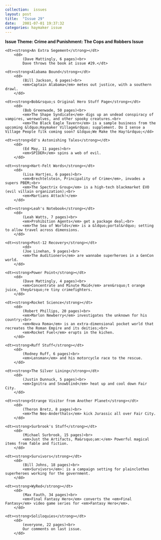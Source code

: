 ```yaml
---
collection:  issues
layout: post
title:  "Issue 29"
date:   2001-07-01 19:37:32
categories: haymaker issue
---
```


<dl>
	<dt class="theme"><strong>Issue Theme: Crime and Punishment: The Cops and Robbers Issue</theme></strong></dt>

	<dt><strong>An Extra Segement</strong></dt>
		<dd>
		 	(Dave Mattingly, 6 pages)<br>
			Dave throws the book at issue #29.</dt>

	<dt><strong>Alabama Bound</strong></dt>
		<dd>
		 	(Bill Jackson, 6 pages)<br>
			<em>Captain Alabama</em> metes out justice, with a southern drawl.
		</dd>
	
	<dt><strong>Bob&rsquo;s Original Hero Stuff Page</strong></dt>
		<dd>
		 	(Bob Greenwade, 50 pages)<br>
			<em>The Shape Syndicate</em> digs up an undead conspiracy of vampires, werewolves, and other spooky creatures.<br>
			<em>The Black Eagle Tavern</em> is a sample business from the upcoming &ldquo;Haymaker Village&rdquo; supplement. Do I sense a Village People filk coming soon? &ldquo;We Make the Hay!&rdquo;</dd>

	<dt><strong>Ed's Astonishing Tales</strong></dt>
		<dd>
		 	(Ed May, 11 pages)<br>
			<em>SPIDER</em> spins a web of evil.
		</dd>

	<dt><strong>Hart-Felt Words</strong></dt>
		<dd>
		 	(Lisa Hartjes, 6 pages)<br>
			<em>Brechtelstein, Principality of Crime</em>, invades a supers PBEM;<br>
			<em>The Spectrix Group</em> is a high-tech blackmarket EVO (evil villain organization);<br>
			<em>Martians Attack!</em>
		</dd>

	<dt><strong>Leah's Notebook</strong></dt>
		<dd>
		 	(Leah Watts, 7 pages)<br>
			<em>Prohibition Agents</em> get a package deal;<br>
			<em>The Sea of Worlds</em> is a &ldquo;portal&rdquo; setting to allow travel across dimensions.
		</dd>
		
	<dt><strong>Post-12 Recovery</strong></dt>
			<dd>
		 	(Joe Linehan, 9 pages)<br>
			<em>The Auditioners</em> are wannabe superheroes in a GenCon world.
		</dd>
	
	<dt><strong>Power Point</strong></dt>
		<dd>
		 	(Dave Mattingly, 4 pages)<br>
			<em>Concentrate and Minute Maid</em> aren&rsquo;t orange juice, they&rsquo;re tiny crimefighters.
		</dd>

	<dt><strong>Rocket Science</strong></dt>
		<dd>
		 	(Robert Phillips, 20 pages)<br>
			<em>Marlon Newberry</em> investigates the unknown for his country;<br>
			<em>Nova Roma</em> is an extra-dimensional pocket world that recreates the Roman Empire and its deities;<br>
			<em>Rocket Fuel</em> erupts in the kichen.
		</dd>
	
	<dt><strong>Ruff Stuff</strong></dt>
		<dd>
		 	(Rodney Ruff, 6 pages)<br>
			<em>Lensman</em> and his motorcycle race to the rescue.
		</dd>

	<dt><strong>The Silver Lining</strong></dt>
		<dd>
		 	(Justin Dunnuck, 5 pages)<br>
			<em>Ignitra and Snowblind</em> heat up and cool down Fair City.
		</dd>

	<dt><strong>Strange Visitor from Another Planet</strong></dt>
		<dd>
		 	(Theron Bretz, 8 pages)<br>
			<em>The Neo-Anderthals</em> kick Jurassic all over Fair City.
		</dd>

	<dt><strong>Surbrook's Stuff</strong></dt>
		<dd>
		 	(Michael Surbrook, 15 pages)<br>
			<em>Just the Artifacts, Ma&rsquo;am:</em> Powerful magical items from fable and fiction.
		</dd>

	<dt><strong>Survivors</strong></dt>
		<dd>
		 	(Bill Johns, 18 pages)<br>
			<em>Survivors</em>: is a campaign setting for plainclothes superheroes working for the government.
		</dd>

	<dt><strong>WyRed</strong></dt>
		<dd>
		 	(Max Fauth, 34 pages)<br>
			<em>Final Fantasy Hero</em> converts the <em>Final Fantasy</em> video game series for <em>Fantasy Hero</em>.
		</dd>

	<dt><strong>Soliloquies</strong></dt>
		<dd>
		 	(everyone, 22 pages)<br>
			Our comments on last issue.
		</dd>
</dl>
